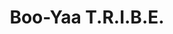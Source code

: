 ---
title: "Boo-Yaa T.R.I.B.E."
summary: "Boo-Yaa T.R.I.B.E. is an American hip hop band from Carson, California, consisting of the American Samoa Devoux brothers Paul , Ted , Donald, Roscoe, Danny , David and Vincent. It is noted for its use of a live band, utilizing funk and metal influences, and gangsta rap lyricism.
Boo-Yaa T.R.I.B.E. became popular after touring in Japan in the mid-1980s, where they were initially known as the \"Blue City Crew.\" The \"Boo-Yaa\" in their name signifies the sound of a shotgun being discharged, while the \"T.R.I.B.E.\" stands for \"Too Rough International Boo-Yaa Empire.\" According to hip-hop documentarians, Boo-Yaa T.R.I.B.E. is \"synonymous with hip hop in Los Angeles.\""
image: "boo-yaa-t-r-i-b-e.jpg"
apple_music_artist_url: "https://music.apple.com/gb/artist/boo-yaa-t-r-i-b-e/61729402"
wikipedia_url: "https://en.wikipedia.org/wiki/Boo-Yaa_T.R.I.B.E."
---